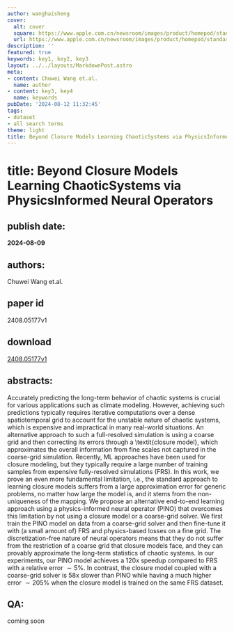 ```yaml
---
author: wanghaisheng
cover:
  alt: cover
  square: https://www.apple.com.cn/newsroom/images/product/homepod/standard/Apple-HomePod-hero-230118_big.jpg.large_2x.jpg
  url: https://www.apple.com.cn/newsroom/images/product/homepod/standard/Apple-HomePod-hero-230118_big.jpg.large_2x.jpg
description: ''
featured: true
keywords: key1, key2, key3
layout: ../../layouts/MarkdownPost.astro
meta:
- content: Chuwei Wang et.al.
  name: author
- content: key3, key4
  name: keywords
pubDate: '2024-08-12 11:32:45'
tags:
- dataset
- all search terms
theme: light
title: Beyond Closure Models Learning ChaoticSystems via PhysicsInformed Neural Operators
---
```


# title: Beyond Closure Models Learning ChaoticSystems via PhysicsInformed Neural Operators 
## publish date: 
**2024-08-09** 
## authors: 
  Chuwei Wang et.al. 
## paper id
2408.05177v1
## download
[2408.05177v1](http://arxiv.org/abs/2408.05177v1)
## abstracts:
Accurately predicting the long-term behavior of chaotic systems is crucial for various applications such as climate modeling. However, achieving such predictions typically requires iterative computations over a dense spatiotemporal grid to account for the unstable nature of chaotic systems, which is expensive and impractical in many real-world situations. An alternative approach to such a full-resolved simulation is using a coarse grid and then correcting its errors through a \textit{closure model}, which approximates the overall information from fine scales not captured in the coarse-grid simulation. Recently, ML approaches have been used for closure modeling, but they typically require a large number of training samples from expensive fully-resolved simulations (FRS). In this work, we prove an even more fundamental limitation, i.e., the standard approach to learning closure models suffers from a large approximation error for generic problems, no matter how large the model is, and it stems from the non-uniqueness of the mapping. We propose an alternative end-to-end learning approach using a physics-informed neural operator (PINO) that overcomes this limitation by not using a closure model or a coarse-grid solver. We first train the PINO model on data from a coarse-grid solver and then fine-tune it with (a small amount of) FRS and physics-based losses on a fine grid. The discretization-free nature of neural operators means that they do not suffer from the restriction of a coarse grid that closure models face, and they can provably approximate the long-term statistics of chaotic systems. In our experiments, our PINO model achieves a 120x speedup compared to FRS with a relative error $\sim 5\%$. In contrast, the closure model coupled with a coarse-grid solver is $58$x slower than PINO while having a much higher error $\sim205\%$ when the closure model is trained on the same FRS dataset.
## QA:
coming soon
